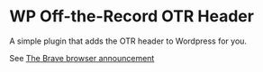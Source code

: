 # WP Off-the-Record OTR Header

A simple plugin that adds the OTR header to Wordpress for you.

See [The Brave browser announcement](https://brave.com/privacy-updates/26-request-off-the-record/)

